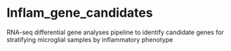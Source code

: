 # Inflam_gene_candidates
RNA-seq differential gene analyses pipeline to identify candidate genes for stratifying microglial samples by inflammatory phenotype
